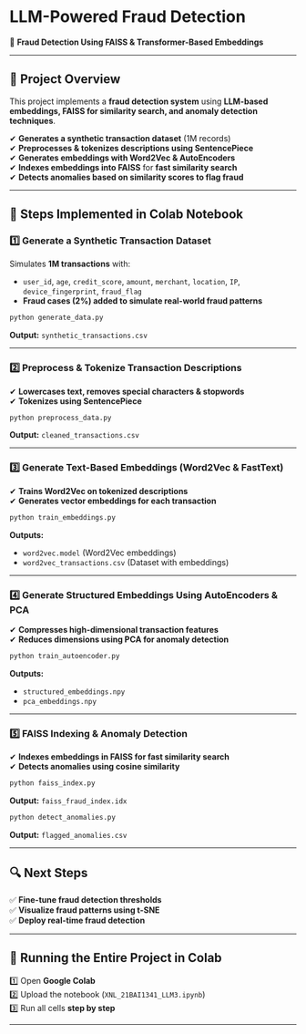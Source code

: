 # LLM-Powered Fraud Detection 

🚀 **Fraud Detection Using FAISS & Transformer-Based Embeddings**  

---

## 📖 Project Overview
This project implements a **fraud detection system** using **LLM-based embeddings, FAISS for similarity search, and anomaly detection techniques**.  

✔ **Generates a synthetic transaction dataset** (1M records)  
✔ **Preprocesses & tokenizes descriptions using SentencePiece**  
✔ **Generates embeddings with Word2Vec & AutoEncoders**  
✔ **Indexes embeddings into FAISS** for **fast similarity search**  
✔ **Detects anomalies based on similarity scores to flag fraud**  

---

## 📌 Steps Implemented in Colab Notebook

### 1️⃣ Generate a Synthetic Transaction Dataset
Simulates **1M transactions** with:  
- `user_id`, `age`, `credit_score`, `amount`, `merchant`, `location`, `IP`, `device_fingerprint`, `fraud_flag`  
- **Fraud cases (2%) added to simulate real-world fraud patterns**  

```bash
python generate_data.py
```
**Output:** `synthetic_transactions.csv`

---

### 2️⃣ Preprocess & Tokenize Transaction Descriptions
✔ **Lowercases text, removes special characters & stopwords**  
✔ **Tokenizes using SentencePiece**  

```bash
python preprocess_data.py
```
**Output:** `cleaned_transactions.csv`

---

### 3️⃣ Generate Text-Based Embeddings (Word2Vec & FastText)
✔ **Trains Word2Vec  on tokenized descriptions**  
✔ **Generates vector embeddings for each transaction**  

```bash
python train_embeddings.py
```
**Outputs:**  
- `word2vec.model` (Word2Vec embeddings)   
- `word2vec_transactions.csv` (Dataset with embeddings)

---

### 4️⃣ Generate Structured Embeddings Using AutoEncoders & PCA
✔ **Compresses high-dimensional transaction features**  
✔ **Reduces dimensions using PCA for anomaly detection**  

```bash
python train_autoencoder.py
```
**Outputs:**  
- `structured_embeddings.npy`  
- `pca_embeddings.npy`

---

### 5️⃣ FAISS Indexing & Anomaly Detection
✔ **Indexes embeddings in FAISS for fast similarity search**  
✔ **Detects anomalies using cosine similarity**  

```bash
python faiss_index.py
```
**Output:** `faiss_fraud_index.idx`

```bash
python detect_anomalies.py
```
**Output:** `flagged_anomalies.csv`

---

## 🔍 Next Steps
✅ **Fine-tune fraud detection thresholds**  
✅ **Visualize fraud patterns using t-SNE**  
✅ **Deploy real-time fraud detection**  

---

## 📌 Running the Entire Project in Colab
1️⃣ Open **Google Colab**  
2️⃣ Upload the notebook (`XNL_21BAI1341_LLM3.ipynb`)  
3️⃣ Run all cells **step by step**

---

